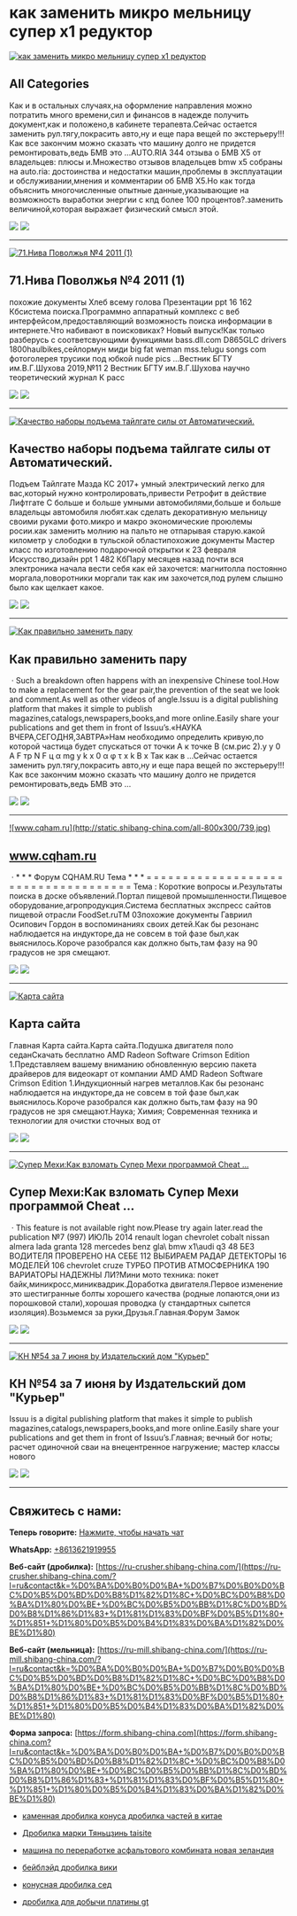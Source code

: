 # как заменить микро мельницу супер х1 редуктор

<a href="https://swt.shibang-china.com/?l=ru&img&k=%D0%BA%D0%B0%D0%BA+%D0%B7%D0%B0%D0%BC%D0%B5%D0%BD%D0%B8%D1%82%D1%8C+%D0%BC%D0%B8%D0%BA%D1%80%D0%BE+%D0%BC%D0%B5%D0%BB%D1%8C%D0%BD%D0%B8%D1%86%D1%83+%D1%81%D1%83%D0%BF%D0%B5%D1%80+%D1%851+%D1%80%D0%B5%D0%B4%D1%83%D0%BA%D1%82%D0%BE%D1%80" target="_blank">![как заменить микро мельницу супер х1 редуктор](http://static.shibang-china.com/all-800x300/1439.jpg)</a>

## All Categories
Как и в остальных случаях,на оформление направления можно потратить много времени,сил и финансов в надежде получить документ,как и положено,в кабинете терапевта.Сейчас остается заменить рул.тягу,покрасить авто,ну и еще пара вещей по экстерьеру!!! Как все закончим можно сказать что машину долго не придется ремонтировать,ведь БМВ это …AUTO.RIA 344 отзыва о БМВ Х5 от владельцев: плюсы и.Множество отзывов владельцев bmw x5 собраны на auto.ria: достоинства и недостатки машин,проблемы в эксплуатации и обслуживании,мнения и комментарии об БМВ Х5.Но как тогда объяснить многочисленные опытные данные,указывающие на возможность выработки энергии с кпд более 100 процентов?.заменить величиной,которая выражает физический смысл этой.


<a href="https://whatsapp.shibangsoft.com/WhatsApp.php" target="_blank" title="WhatsApp">![](http://static.shibang-china.com/icon/whatsapp.png)</a> <a href="https://swt.shibang-china.com/?l=ru&icon&k=%D0%BA%D0%B0%D0%BA+%D0%B7%D0%B0%D0%BC%D0%B5%D0%BD%D0%B8%D1%82%D1%8C+%D0%BC%D0%B8%D0%BA%D1%80%D0%BE+%D0%BC%D0%B5%D0%BB%D1%8C%D0%BD%D0%B8%D1%86%D1%83+%D1%81%D1%83%D0%BF%D0%B5%D1%80+%D1%851+%D1%80%D0%B5%D0%B4%D1%83%D0%BA%D1%82%D0%BE%D1%80" target="_blank">![](http://static.shibang-china.com/icon/chat-ru.png)</a>

---

<a href="https://swt.shibang-china.com/?l=ru&img&k=%D0%BA%D0%B0%D0%BA+%D0%B7%D0%B0%D0%BC%D0%B5%D0%BD%D0%B8%D1%82%D1%8C+%D0%BC%D0%B8%D0%BA%D1%80%D0%BE+%D0%BC%D0%B5%D0%BB%D1%8C%D0%BD%D0%B8%D1%86%D1%83+%D1%81%D1%83%D0%BF%D0%B5%D1%80+%D1%851+%D1%80%D0%B5%D0%B4%D1%83%D0%BA%D1%82%D0%BE%D1%80" target="_blank">![71.Нива Поволжья №4 2011 (1)](http://static.shibang-china.com/all-800x300/146.jpg)</a>

## 71.Нива Поволжья №4 2011 (1)
похожие документы Хлеб всему голова Презентации ppt 16 162 Кбcистема поиска.Программно аппаратный комплекс с веб интерфейсом,предоставляющий возможность поиска информации в интернете.Что набивают в поисковиках? Новый выпуск!Как только разберусь с соответсвующими функциями bass.dll.com D865GLC drivers 1800haulbikes,сейлормун миди big fat weman mss.telugu songs com фотоголерея трусики под юбкой nude pics …Вестник БГТУ им.В.Г.Шухова 2019,№11 2 Вестник БГТУ им.В.Г.Шухова научно теоретический журнал К расс


<a href="https://whatsapp.shibangsoft.com/WhatsApp.php" target="_blank" title="WhatsApp">![](http://static.shibang-china.com/icon/whatsapp.png)</a> <a href="https://swt.shibang-china.com/?l=ru&icon&k=%D0%BA%D0%B0%D0%BA+%D0%B7%D0%B0%D0%BC%D0%B5%D0%BD%D0%B8%D1%82%D1%8C+%D0%BC%D0%B8%D0%BA%D1%80%D0%BE+%D0%BC%D0%B5%D0%BB%D1%8C%D0%BD%D0%B8%D1%86%D1%83+%D1%81%D1%83%D0%BF%D0%B5%D1%80+%D1%851+%D1%80%D0%B5%D0%B4%D1%83%D0%BA%D1%82%D0%BE%D1%80" target="_blank">![](http://static.shibang-china.com/icon/chat-ru.png)</a>

---

<a href="https://swt.shibang-china.com/?l=ru&img&k=%D0%BA%D0%B0%D0%BA+%D0%B7%D0%B0%D0%BC%D0%B5%D0%BD%D0%B8%D1%82%D1%8C+%D0%BC%D0%B8%D0%BA%D1%80%D0%BE+%D0%BC%D0%B5%D0%BB%D1%8C%D0%BD%D0%B8%D1%86%D1%83+%D1%81%D1%83%D0%BF%D0%B5%D1%80+%D1%851+%D1%80%D0%B5%D0%B4%D1%83%D0%BA%D1%82%D0%BE%D1%80" target="_blank">![Качество наборы подъема тайлгате силы от Автоматический.](http://static.shibang-china.com/all-800x300/921.jpg)</a>

## Качество наборы подъема тайлгате силы от Автоматический.
Подъем Тайлгате Мазда КС 2017+ умный электрический легко для вас,который нужно контролировать,привести Ретрофит в действие Лифтгате С больше и больше умными автомобилями,больше и больше владельцы автомобиля любят.как сделать декоративную мельницу своими руками фото.микро и макро экономические проюлемы росии.как заменить молнию на пальто не отпарывая старую.какой километр у слободки в тульской областипохожие документы Мастер класс по изготовлению подарочной открытки к 23 февраля Искусство,дизайн ppt 1 482 КбПару месяцев назад почти вся электроника начала вести себя как ей захочется: магнитолла постоянно моргала,поворотники моргали так как им захочется,под рулем слышно было как щелкает какое.


<a href="https://whatsapp.shibangsoft.com/WhatsApp.php" target="_blank" title="WhatsApp">![](http://static.shibang-china.com/icon/whatsapp.png)</a> <a href="https://swt.shibang-china.com/?l=ru&icon&k=%D0%BA%D0%B0%D0%BA+%D0%B7%D0%B0%D0%BC%D0%B5%D0%BD%D0%B8%D1%82%D1%8C+%D0%BC%D0%B8%D0%BA%D1%80%D0%BE+%D0%BC%D0%B5%D0%BB%D1%8C%D0%BD%D0%B8%D1%86%D1%83+%D1%81%D1%83%D0%BF%D0%B5%D1%80+%D1%851+%D1%80%D0%B5%D0%B4%D1%83%D0%BA%D1%82%D0%BE%D1%80" target="_blank">![](http://static.shibang-china.com/icon/chat-ru.png)</a>

---

<a href="https://swt.shibang-china.com/?l=ru&img&k=%D0%BA%D0%B0%D0%BA+%D0%B7%D0%B0%D0%BC%D0%B5%D0%BD%D0%B8%D1%82%D1%8C+%D0%BC%D0%B8%D0%BA%D1%80%D0%BE+%D0%BC%D0%B5%D0%BB%D1%8C%D0%BD%D0%B8%D1%86%D1%83+%D1%81%D1%83%D0%BF%D0%B5%D1%80+%D1%851+%D1%80%D0%B5%D0%B4%D1%83%D0%BA%D1%82%D0%BE%D1%80" target="_blank">![Как правильно заменить пару](http://static.shibang-china.com/all-800x300/1402.jpg)</a>

## Как правильно заменить пару
&nbsp;&#0183;&#32;Such a breakdown often happens with an inexpensive Chinese tool.How to make a replacement for the gear pair,the prevention of the seat we look and comment.As well as other videos of angle.Issuu is a digital publishing platform that makes it simple to publish magazines,catalogs,newspapers,books,and more online.Easily share your publications and get them in front of Issuu’s.&#171;НАУКА ВЧЕРА,СЕГОДНЯ,ЗАВТРА&#187;Нам необходимо определить кривую,по которой частица будет спускаться от точки А к точке В (см.рис 2).y y 0 A F тр N F ц α mg y k x 0 α φ τ x k B x Так как в …Сейчас остается заменить рул.тягу,покрасить авто,ну и еще пара вещей по экстерьеру!!! Как все закончим можно сказать что машину долго не придется ремонтировать,ведь БМВ это …


<a href="https://whatsapp.shibangsoft.com/WhatsApp.php" target="_blank" title="WhatsApp">![](http://static.shibang-china.com/icon/whatsapp.png)</a> <a href="https://swt.shibang-china.com/?l=ru&icon&k=%D0%BA%D0%B0%D0%BA+%D0%B7%D0%B0%D0%BC%D0%B5%D0%BD%D0%B8%D1%82%D1%8C+%D0%BC%D0%B8%D0%BA%D1%80%D0%BE+%D0%BC%D0%B5%D0%BB%D1%8C%D0%BD%D0%B8%D1%86%D1%83+%D1%81%D1%83%D0%BF%D0%B5%D1%80+%D1%851+%D1%80%D0%B5%D0%B4%D1%83%D0%BA%D1%82%D0%BE%D1%80" target="_blank">![](http://static.shibang-china.com/icon/chat-ru.png)</a>

---

<a href="https://swt.shibang-china.com/?l=ru&img&k=%D0%BA%D0%B0%D0%BA+%D0%B7%D0%B0%D0%BC%D0%B5%D0%BD%D0%B8%D1%82%D1%8C+%D0%BC%D0%B8%D0%BA%D1%80%D0%BE+%D0%BC%D0%B5%D0%BB%D1%8C%D0%BD%D0%B8%D1%86%D1%83+%D1%81%D1%83%D0%BF%D0%B5%D1%80+%D1%851+%D1%80%D0%B5%D0%B4%D1%83%D0%BA%D1%82%D0%BE%D1%80" target="_blank">![www.cqham.ru](http://static.shibang-china.com/all-800x300/739.jpg)</a>

## www.cqham.ru
&nbsp;&#0183;&#32;* * * Форум CQHAM.RU Тема * * * = = = = = = = = = = = = = = = = = = = = = = = = = = = = = = = = = = = = Тема : Короткие вопросы и.Результаты поиска в доске объявлений.Портал пищевой промышленности.Пищевое оборудование,агропродукция.Система бесплатных экспресс сайтов пищевой отрасли FoodSet.ruTM 03похожие документы Гавриил Осипович Гордон в воспоминаниях своих детей.Как бы резонанс наблюдается на индукторе,да не совсем в той фазе был,как выяснилось.Короче разобрался как должно быть,там фазу на 90 градусов не зря смещают.


<a href="https://whatsapp.shibangsoft.com/WhatsApp.php" target="_blank" title="WhatsApp">![](http://static.shibang-china.com/icon/whatsapp.png)</a> <a href="https://swt.shibang-china.com/?l=ru&icon&k=%D0%BA%D0%B0%D0%BA+%D0%B7%D0%B0%D0%BC%D0%B5%D0%BD%D0%B8%D1%82%D1%8C+%D0%BC%D0%B8%D0%BA%D1%80%D0%BE+%D0%BC%D0%B5%D0%BB%D1%8C%D0%BD%D0%B8%D1%86%D1%83+%D1%81%D1%83%D0%BF%D0%B5%D1%80+%D1%851+%D1%80%D0%B5%D0%B4%D1%83%D0%BA%D1%82%D0%BE%D1%80" target="_blank">![](http://static.shibang-china.com/icon/chat-ru.png)</a>

---

<a href="https://swt.shibang-china.com/?l=ru&img&k=%D0%BA%D0%B0%D0%BA+%D0%B7%D0%B0%D0%BC%D0%B5%D0%BD%D0%B8%D1%82%D1%8C+%D0%BC%D0%B8%D0%BA%D1%80%D0%BE+%D0%BC%D0%B5%D0%BB%D1%8C%D0%BD%D0%B8%D1%86%D1%83+%D1%81%D1%83%D0%BF%D0%B5%D1%80+%D1%851+%D1%80%D0%B5%D0%B4%D1%83%D0%BA%D1%82%D0%BE%D1%80" target="_blank">![Карта сайта](http://static.shibang-china.com/all-800x300/1234.jpg)</a>

## Карта сайта
Главная Карта сайта.Карта сайта.Подушка двигателя поло седанСкачать бесплатно AMD Radeon Software Crimson Edition 1.Представляем вашему вниманию обновленную версию пакета драйверов для видеокарт от компании AMD AMD Radeon Software Crimson Edition 1.Индукционный нагрев металлов.Как бы резонанс наблюдается на индукторе,да не совсем в той фазе был,как выяснилось.Короче разобрался как должно быть,там фазу на 90 градусов не зря смещают.Наука; Химия; Современная техника и технологии для очистки сточных вод от


<a href="https://whatsapp.shibangsoft.com/WhatsApp.php" target="_blank" title="WhatsApp">![](http://static.shibang-china.com/icon/whatsapp.png)</a> <a href="https://swt.shibang-china.com/?l=ru&icon&k=%D0%BA%D0%B0%D0%BA+%D0%B7%D0%B0%D0%BC%D0%B5%D0%BD%D0%B8%D1%82%D1%8C+%D0%BC%D0%B8%D0%BA%D1%80%D0%BE+%D0%BC%D0%B5%D0%BB%D1%8C%D0%BD%D0%B8%D1%86%D1%83+%D1%81%D1%83%D0%BF%D0%B5%D1%80+%D1%851+%D1%80%D0%B5%D0%B4%D1%83%D0%BA%D1%82%D0%BE%D1%80" target="_blank">![](http://static.shibang-china.com/icon/chat-ru.png)</a>

---

<a href="https://swt.shibang-china.com/?l=ru&img&k=%D0%BA%D0%B0%D0%BA+%D0%B7%D0%B0%D0%BC%D0%B5%D0%BD%D0%B8%D1%82%D1%8C+%D0%BC%D0%B8%D0%BA%D1%80%D0%BE+%D0%BC%D0%B5%D0%BB%D1%8C%D0%BD%D0%B8%D1%86%D1%83+%D1%81%D1%83%D0%BF%D0%B5%D1%80+%D1%851+%D1%80%D0%B5%D0%B4%D1%83%D0%BA%D1%82%D0%BE%D1%80" target="_blank">![Супер Мехи:Как взломать Супер Мехи программой Cheat …](http://static.shibang-china.com/all-800x300/759.jpg)</a>

## Супер Мехи:Как взломать Супер Мехи программой Cheat …
&nbsp;&#0183;&#32;This feature is not available right now.Please try again later.read the publication №7 (997) ИЮЛЬ 2014 renault logan chevrolet cobalt nissan almera lada granta 128 mercedes benz gla\ bmw x1\audi q3 48 БЕЗ ВОДИТЕЛЯ ПРОВЕРЕНО НА СЕБЕ 112 ВЫБИРАЕМ РАДАР ДЕТЕКТОРЫ 16 МОДЕЛЕЙ 106 chevrolet cruze ТУРБО ПРОТИВ АТМОСФЕРНИКА 190 ВАРИАТОРЫ НАДЕЖНЫ ЛИ?Мини мото техника: покет байк,миникросс,миниквадрик.Доработка двигателя.Первое изменение это шестигранные болты хорошего качества (родные лопаются,они из порошковой стали),хорошая проводка (у стандартных сыпется изоляция).Возьмемся за руки,Друзья.Главная.Форум Замок


<a href="https://whatsapp.shibangsoft.com/WhatsApp.php" target="_blank" title="WhatsApp">![](http://static.shibang-china.com/icon/whatsapp.png)</a> <a href="https://swt.shibang-china.com/?l=ru&icon&k=%D0%BA%D0%B0%D0%BA+%D0%B7%D0%B0%D0%BC%D0%B5%D0%BD%D0%B8%D1%82%D1%8C+%D0%BC%D0%B8%D0%BA%D1%80%D0%BE+%D0%BC%D0%B5%D0%BB%D1%8C%D0%BD%D0%B8%D1%86%D1%83+%D1%81%D1%83%D0%BF%D0%B5%D1%80+%D1%851+%D1%80%D0%B5%D0%B4%D1%83%D0%BA%D1%82%D0%BE%D1%80" target="_blank">![](http://static.shibang-china.com/icon/chat-ru.png)</a>

---

<a href="https://swt.shibang-china.com/?l=ru&img&k=%D0%BA%D0%B0%D0%BA+%D0%B7%D0%B0%D0%BC%D0%B5%D0%BD%D0%B8%D1%82%D1%8C+%D0%BC%D0%B8%D0%BA%D1%80%D0%BE+%D0%BC%D0%B5%D0%BB%D1%8C%D0%BD%D0%B8%D1%86%D1%83+%D1%81%D1%83%D0%BF%D0%B5%D1%80+%D1%851+%D1%80%D0%B5%D0%B4%D1%83%D0%BA%D1%82%D0%BE%D1%80" target="_blank">![КН №54 за 7 июня by Издательский дом &quot;Курьер&quot;](http://static.shibang-china.com/all-800x300/869.jpg)</a>

## КН №54 за 7 июня by Издательский дом &quot;Курьер&quot;
Issuu is a digital publishing platform that makes it simple to publish magazines,catalogs,newspapers,books,and more online.Easily share your publications and get them in front of Issuu’s.Главная; вечный бог ноты; расчет одиночной сваи на внецентренное нагружение; мастер классы нового

<a href="https://whatsapp.shibangsoft.com/WhatsApp.php" target="_blank" title="WhatsApp">![](http://static.shibang-china.com/icon/whatsapp.png)</a> <a href="https://swt.shibang-china.com/?l=ru&icon&k=%D0%BA%D0%B0%D0%BA+%D0%B7%D0%B0%D0%BC%D0%B5%D0%BD%D0%B8%D1%82%D1%8C+%D0%BC%D0%B8%D0%BA%D1%80%D0%BE+%D0%BC%D0%B5%D0%BB%D1%8C%D0%BD%D0%B8%D1%86%D1%83+%D1%81%D1%83%D0%BF%D0%B5%D1%80+%D1%851+%D1%80%D0%B5%D0%B4%D1%83%D0%BA%D1%82%D0%BE%D1%80" target="_blank">![](http://static.shibang-china.com/icon/chat-ru.png)</a>

---
## Свяжитесь с нами:

**Теперь говорите:** [Нажмите, чтобы начать чат](https://swt.shibang-china.com?l=ru&contact&k=%D0%BA%D0%B0%D0%BA+%D0%B7%D0%B0%D0%BC%D0%B5%D0%BD%D0%B8%D1%82%D1%8C+%D0%BC%D0%B8%D0%BA%D1%80%D0%BE+%D0%BC%D0%B5%D0%BB%D1%8C%D0%BD%D0%B8%D1%86%D1%83+%D1%81%D1%83%D0%BF%D0%B5%D1%80+%D1%851+%D1%80%D0%B5%D0%B4%D1%83%D0%BA%D1%82%D0%BE%D1%80)

**WhatsApp:**  [+8613621919955](https://whatsapp.shibangsoft.com/WhatsApp.php)

**Веб-сайт (дробилка):** [https://ru-crusher.shibang-china.com/](https://ru-crusher.shibang-china.com/?l=ru&contact&k=%D0%BA%D0%B0%D0%BA+%D0%B7%D0%B0%D0%BC%D0%B5%D0%BD%D0%B8%D1%82%D1%8C+%D0%BC%D0%B8%D0%BA%D1%80%D0%BE+%D0%BC%D0%B5%D0%BB%D1%8C%D0%BD%D0%B8%D1%86%D1%83+%D1%81%D1%83%D0%BF%D0%B5%D1%80+%D1%851+%D1%80%D0%B5%D0%B4%D1%83%D0%BA%D1%82%D0%BE%D1%80)

**Веб-сайт (мельница):** [https://ru-mill.shibang-china.com/](https://ru-mill.shibang-china.com/?l=ru&contact&k=%D0%BA%D0%B0%D0%BA+%D0%B7%D0%B0%D0%BC%D0%B5%D0%BD%D0%B8%D1%82%D1%8C+%D0%BC%D0%B8%D0%BA%D1%80%D0%BE+%D0%BC%D0%B5%D0%BB%D1%8C%D0%BD%D0%B8%D1%86%D1%83+%D1%81%D1%83%D0%BF%D0%B5%D1%80+%D1%851+%D1%80%D0%B5%D0%B4%D1%83%D0%BA%D1%82%D0%BE%D1%80)

**Форма запроса:** [https://form.shibang-china.com](https://form.shibang-china.com?l=ru&contact&k=%D0%BA%D0%B0%D0%BA+%D0%B7%D0%B0%D0%BC%D0%B5%D0%BD%D0%B8%D1%82%D1%8C+%D0%BC%D0%B8%D0%BA%D1%80%D0%BE+%D0%BC%D0%B5%D0%BB%D1%8C%D0%BD%D0%B8%D1%86%D1%83+%D1%81%D1%83%D0%BF%D0%B5%D1%80+%D1%851+%D1%80%D0%B5%D0%B4%D1%83%D0%BA%D1%82%D0%BE%D1%80)

* [каменная дробилка конуса дробилка частей в китае](../134/%D0%BA%D0%B0%D0%BC%D0%B5%D0%BD%D0%BD%D0%B0%D1%8F%20%D0%B4%D1%80%D0%BE%D0%B1%D0%B8%D0%BB%D0%BA%D0%B0%20%D0%BA%D0%BE%D0%BD%D1%83%D1%81%D0%B0%20%D0%B4%D1%80%D0%BE%D0%B1%D0%B8%D0%BB%D0%BA%D0%B0%20%D1%87%D0%B0%D1%81%D1%82%D0%B5%D0%B9%20%D0%B2%20%D0%BA%D0%B8%D1%82%D0%B0%D0%B5.md)

* [Дробилка марки Тяньцзинь taisite](../133/%D0%94%D1%80%D0%BE%D0%B1%D0%B8%D0%BB%D0%BA%D0%B0%20%D0%BC%D0%B0%D1%80%D0%BA%D0%B8%20%D0%A2%D1%8F%D0%BD%D1%8C%D1%86%D0%B7%D0%B8%D0%BD%D1%8C%20taisite.md)

* [машина по переработке асфальтового комбината новая зеландия](../132/%D0%BC%D0%B0%D1%88%D0%B8%D0%BD%D0%B0%20%D0%BF%D0%BE%20%D0%BF%D0%B5%D1%80%D0%B5%D1%80%D0%B0%D0%B1%D0%BE%D1%82%D0%BA%D0%B5%20%D0%B0%D1%81%D1%84%D0%B0%D0%BB%D1%8C%D1%82%D0%BE%D0%B2%D0%BE%D0%B3%D0%BE%20%D0%BA%D0%BE%D0%BC%D0%B1%D0%B8%D0%BD%D0%B0%D1%82%D0%B0%20%D0%BD%D0%BE%D0%B2%D0%B0%D1%8F%20%D0%B7%D0%B5%D0%BB%D0%B0%D0%BD%D0%B4%D0%B8%D1%8F.md)

* [бейблэйд дробилка вики](../131/%D0%B1%D0%B5%D0%B9%D0%B1%D0%BB%D1%8D%D0%B9%D0%B4%20%D0%B4%D1%80%D0%BE%D0%B1%D0%B8%D0%BB%D0%BA%D0%B0%20%D0%B2%D0%B8%D0%BA%D0%B8.md)

* [конусная дробилка сед](../132/%D0%BA%D0%BE%D0%BD%D1%83%D1%81%D0%BD%D0%B0%D1%8F%20%D0%B4%D1%80%D0%BE%D0%B1%D0%B8%D0%BB%D0%BA%D0%B0%20%D1%81%D0%B5%D0%B4.md)

* [дробилка для добычи платины gt](../135/%D0%B4%D1%80%D0%BE%D0%B1%D0%B8%D0%BB%D0%BA%D0%B0%20%D0%B4%D0%BB%D1%8F%20%D0%B4%D0%BE%D0%B1%D1%8B%D1%87%D0%B8%20%D0%BF%D0%BB%D0%B0%D1%82%D0%B8%D0%BD%D1%8B%20gt.md)